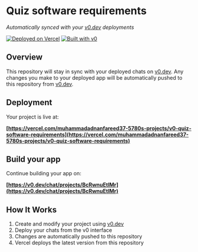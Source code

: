 # Quiz software requirements

*Automatically synced with your [v0.dev](https://v0.dev) deployments*

[![Deployed on Vercel](https://img.shields.io/badge/Deployed%20on-Vercel-black?style=for-the-badge&logo=vercel)](https://vercel.com/muhammadadnanfareed37-5780s-projects/v0-quiz-software-requirements)
[![Built with v0](https://img.shields.io/badge/Built%20with-v0.dev-black?style=for-the-badge)](https://v0.dev/chat/projects/BcRwnuEtIMr)

## Overview

This repository will stay in sync with your deployed chats on [v0.dev](https://v0.dev).
Any changes you make to your deployed app will be automatically pushed to this repository from [v0.dev](https://v0.dev).

## Deployment

Your project is live at:

**[https://vercel.com/muhammadadnanfareed37-5780s-projects/v0-quiz-software-requirements](https://vercel.com/muhammadadnanfareed37-5780s-projects/v0-quiz-software-requirements)**

## Build your app

Continue building your app on:

**[https://v0.dev/chat/projects/BcRwnuEtIMr](https://v0.dev/chat/projects/BcRwnuEtIMr)**

## How It Works

1. Create and modify your project using [v0.dev](https://v0.dev)
2. Deploy your chats from the v0 interface
3. Changes are automatically pushed to this repository
4. Vercel deploys the latest version from this repository
